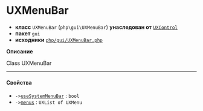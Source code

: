 # UXMenuBar

- **класс** `UXMenuBar` (`php\gui\UXMenuBar`) **унаследован от** [`UXControl`](api-docs/classes/php/gui/UXControl.ru.md)
- **пакет** `gui`
- **исходники** [`php/gui/UXMenuBar.php`](./src/main/resources/JPHP-INF/sdk/php/gui/UXMenuBar.php)

**Описание**

Class UXMenuBar

---

#### Свойства

- `->`[`useSystemMenuBar`](#prop-usesystemmenubar) : `bool`
- `->`[`menus`](#prop-menus) : `UXList of UXMenu`